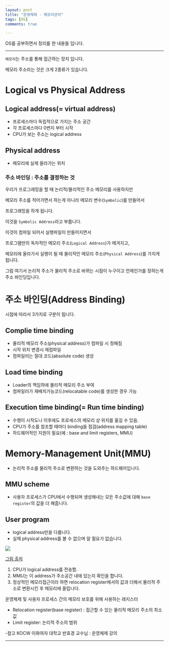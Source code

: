 ```yaml
---
layout: post
title: "운영체제 - 메모리관리"
tags: [OS]
comments: true

---
```


OS를 공부하면서 정리를 한 내용들 입니다.<br>

---

`메모리`는 주소를 통해 접근하는 장치 입니다.

메모리 주소라는 것은 크게 2종류가 있습니다.

# Logical vs Physical Address

## Logical address(= virtual address)

* 프로세스마다 독립적으로 가지는 주소 공간
* 각 프로세스마다 0번지 부터 시작
* CPU가 보는 주소는 logical address

## Physical address 

* 메모리에 실제 올라가는 위치

### 주소 바인딩 : 주소를 결정하는 것

우리가 프로그래밍을 할 때 논리적/물리적인 주소 메모리를 사용하지만

메모리 주소를 적어가면서 하는게 아니라 메모리 변수(`Symbolic`)를 만들어서

프로그래밍을 하게 됩니다. 

이것을 `Symbolic Address`라고 부릅니다.

이것이 컴파일 되어서 실행파일이 만들어지면서

프로그램만의 독자적인 메모리 주소(`Logical Address`)가 메겨지고,

메모리에 올라가서 실행이 될 때 물리적인 메모리 주소(`Physical Address`)를 가지게 됩니다. 

그럼 여기서 논리적 주소가 물리적 주소로 바뀌는 시점이 누구이고 언제인가를 정하는게 주소 바인딩입니다.

# 주소 바인딩(Address Binding)

시점에 따라서 3가지로 구분이 됩니다.

## Complie time binding

* 물리적 메모리 주소(physical address)가 컴파일 시 정해짐
* 시작 위치 변경시 재컴파일
* 컴파일러는 절대 코드(absolute code) 생성

## Load time binding

* Loader의 책임하에 물리적 메모리 주소 부여
* 컴파일러가 재배치가능코드(relocatable code)를 생성한 경우 가능

## Execution time binding(= Run time binding)

* 수행이 시작도니 이후에도 프로세스의 메모리 상 위치를 옮길 수 있음.
* CPU가 주소를 참조할 때마다 binding을 점검(address mapping table)
* 하드웨어적인 지원이 필요(예 : base and limit registers, MMU)

# Memory-Management Unit(MMU)

* 논리적 주소를 물리적 주소로 변환하는 것을 도와주는 하드웨어입니다.

## MMU scheme

* 사용자 프로세스가 CPU에서 수행되며 생성해내는 모든 주소값에 대해 `base register`의 값을 더 해줍니다.

## User program

* logical address만을 다룹니다.
* 실제 physical address를 볼 수 없으며 알 필요가 없습니다.

<img src="https://www.cs.uic.edu/~jbell/CourseNotes/OperatingSystems/images/Chapter8/8_06_HardwareSupport.jpg">

<a href="https://www.cs.uic.edu/~jbell/CourseNotes/OperatingSystems/8_MainMemory.html">그림 출처</a>

1. CPU가 logical address를 전송함.
2. MMU는 이 address가 주소공간 내에 있는지 확인을 합니다.
3. 정상적인 메모리접근이라 하면 relocation register에서의 값과 더해서 물리적 주소로 변환시킨 후 메모리에 올립니다.

운영체제 및 사용자 프로세스 간의 메모리 보호를 위해 사용하는 레지스터 

* Relocation register(base register) : 접근할 수 있는 물리적 메모리 주소의 최소값
* Limit register: 논리적 주소의 범위

-참고 KOCW 이화여자 대학교 반효경 교수님 : 운영체제 강의

---
